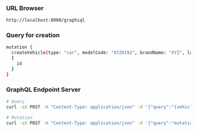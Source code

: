 ### URL Browser
```bash
http://localhost:8080/graphiql
```

### Query for creation
```bash
mutation {
  createVehicle(type: "car", modelCode: "XYZ0192", brandName: "XYZ", launchDate: "2016-08-16") 
  {
    id
  }
}
```


### GraphQL Endpoint Server
```bash
# Query
curl -sX POST -H "Content-Type: application/json" -d '{"query":"{vehicles(count: 10) {brandName modelCode}}"}' http://localhost:8080/graphql | jq .

# Mutation
curl -sX POST -H "Content-Type: application/json" -d '{"query":"mutation {createVehicle(type: \"car\", modelCode: \"Ualter\", brandName: \"XYZ\", launchDate: \"2016-08-16\") {id}}","variables":null}' http://localhost:8080/graphql  | jq .
``` 